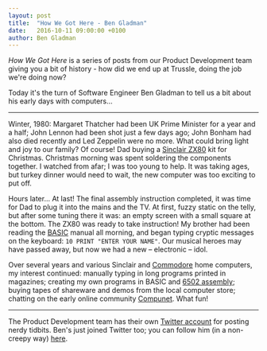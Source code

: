 ```yaml
---
layout: post
title:  "How We Got Here - Ben Gladman"
date:   2016-10-11 09:00:00 +0100
author: Ben Gladman
---
```


*How We Got Here* is a series of posts from our Product Development team giving you a bit of history - how did we end up at Trussle, doing the job we're doing now?

Today it's the turn of Software Engineer Ben Gladman to tell us a bit about his early days with computers...

---

Winter, 1980: Margaret Thatcher had been UK Prime Minister for a year and a half; John Lennon had been shot just a few days ago; John Bonham had also died recently and Led Zeppelin were no more. What could bring light and joy to our family? Of course! Dad buying a [Sinclair ZX80](https://en.wikipedia.org/wiki/ZX80) kit for Christmas. Christmas morning was spent soldering the components together. I watched from afar; I was too young to help. It was taking ages, but turkey dinner would need to wait, the new computer was too exciting to put off.

Hours later... At last! The final assembly instruction completed, it was time for Dad to plug it into the mains and the TV. At first, fuzzy static on the telly, but after some tuning there it was: an empty screen with a small square at the bottom. The ZX80 was ready to take instruction! My brother had been reading the [BASIC](https://en.wikipedia.org/wiki/BASIC) manual all morning, and began typing cryptic messages on the keyboard: `10 PRINT "ENTER YOUR NAME"`. Our musical heroes may have passed away, but now we had a new – electronic – idol.

Over several years and various Sinclair and [Commodore](https://en.wikipedia.org/wiki/Commodore_International) home computers, my interest continued: manually typing in long programs printed in magazines; creating my own programs in BASIC and [6502 assembly](https://en.wikibooks.org/wiki/6502_Assembly); buying tapes of shareware and demos from the local computer store; chatting on the early online community [Compunet](https://en.wikipedia.org/wiki/Compunet). What fun!

---

The Product Development team has their own [Twitter account](https://twitter.com/TrussleTech) for posting nerdy tidbits. Ben's just joined Twitter too; you can follow him (in a non-creepy way) [here](https://twitter.com/BJGladman).
